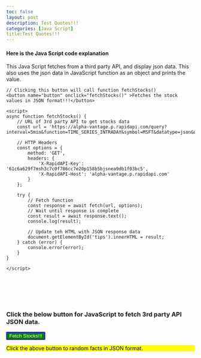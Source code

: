 ```yaml
---
toc: false
layout: post
description: Test Quotes!!!
categories: [Java Script]
title:Test Quotes!!!
---
```


#### Here is the Java Script code explanation 
This Java Script fetches from a third party API, and display json data. This also uses the json data in JavaScript function as an object and prints the value. 

```
// Clicking this button will call function fetchStocks() 
<button name="button" onclick="fetchStocks()" >Fetches the stock values in JSON format!!!</button>

<script>
async function fetchStocks() {
	// URL of 3rd party API to get stocks data
	const url = 'https://alpha-vantage.p.rapidapi.com/query?interval=5min&function=TIME_SERIES_INTRADAY&symbol=MSFT&datatype=json&output_size=compact';

	// HTTP Headers
	const options = {
		method: 'GET',
		headers: {
			'X-RapidAPI-Key': '61c6a629f7msh3c7c0f786cc7e20p158b5bjsnea9db1f03bc5',
			'X-RapidAPI-Host': 'alpha-vantage.p.rapidapi.com'
		}
	};

	try {
		// Fetch function
		const response = await fetch(url, options);
		// Wait until response is complete
		const result = await response.text();
		console.log(result);

		// Update teh HTML with JSON response data
		document.getElementById('tips').innerHTML = result;
	} catch (error) {
		console.error(error);
	}
}

</script>
```
<br/><br/><br/><br/>


### Click the below button for JavaScript to fetch 3rd party API JSON data.

<button name="button" onclick="fetchStocks()" style="background-color:green; border-color:blue; color:white">Fetch Stocks!!!</button>
<br/>

<p id="tips" style="background-color:yellow; color:black">Click the above button to random facts in JSON format.</p>

<script>
async function fetchStocks() {
	
  const settings = {
	async: true,
	crossDomain: true,
	url: 'https://andruxnet-random-famous-quotes.p.rapidapi.com/?cat=famous&count=10',
	method: 'GET',
	headers: {
		'X-RapidAPI-Key': '61c6a629f7msh3c7c0f786cc7e20p158b5bjsnea9db1f03bc5',
		'X-RapidAPI-Host': 'andruxnet-random-famous-quotes.p.rapidapi.com'
	}
};

$.ajax(settings).done(function (response) {
	console.log(response);
  document.getElementById('tips').innerHTML = result;
});
  
}

</script>


